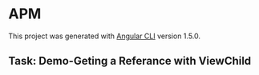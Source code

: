 # APM

This project was generated with [Angular CLI](https://github.com/angular/angular-cli) version 1.5.0.

## Task: Demo-Geting a Referance with  ViewChild
